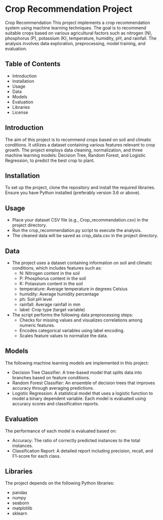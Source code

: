 # Crop Recommendation Project
Crop Recommendation This project implements a crop recommendation system using machine learning techniques. The goal is to recommend suitable crops based on various agricultural factors such as nitrogen (N), phosphorus (P), potassium (K), temperature, humidity, pH, and rainfall. The analysis involves data exploration, preprocessing, model training, and evaluation.
## Table of Contents
-	Introduction
-	Installation
-	Usage
-	Data
-	Models
-	Evaluation
-	Libraries
-	License
## Introduction
The aim of this project is to recommend crops based on soil and climatic conditions. It utilizes a dataset containing various features relevant to crop growth. The project employs data cleaning, normalization, and three machine learning models: Decision Tree, Random Forest, and Logistic Regression, to predict the best crop to plant.
## Installation 
To set up the project, clone the repository and install the required libraries. Ensure you have Python installed (preferably version 3.6 or above).
## Usage
-	Place your dataset CSV file (e.g., Crop_recommendation.csv) in the project directory.
-	Run the crop_recommendation.py script to execute the analysis.
-	The cleaned data will be saved as crop_data.csv in the project directory.
## Data
-	The project uses a dataset containing information on soil and climatic conditions, which includes features such as:
    -	N: Nitrogen content in the soil
    -	P: Phosphorus content in the soil
    -	K: Potassium content in the soil
    -	temperature: Average temperature in degrees Celsius
    -	humidity: Average humidity percentage
    -	ph: Soil pH level
    -	rainfall: Average rainfall in mm
    -	label: Crop type (target variable)
-	The script performs the following data preprocessing steps:
    -	Checks for missing values and visualizes correlations among numeric features.
    -	Encodes categorical variables using label encoding.
    - Scales feature values to normalize the data.
## Models
The following machine learning models are implemented in this project:
-	Decision Tree Classifier: A tree-based model that splits data into branches based on feature conditions.
-	Random Forest Classifier: An ensemble of decision trees that improves accuracy through averaging predictions.
-	Logistic Regression: A statistical model that uses a logistic function to model a binary dependent variable.
Each model is evaluated using accuracy scores and classification reports.
## Evaluation
The performance of each model is evaluated based on:
-	Accuracy: The ratio of correctly predicted instances to the total instances.
-	Classification Report: A detailed report including precision, recall, and F1-score for each class.
## Libraries
The project depends on the following Python libraries:
-	pandas
-	numpy
-	seaborn
-	matplotlib
-	sklearn

